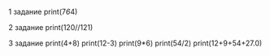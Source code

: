 1 задание
print(7*6*4)

2 задание
print(120//121)

3 задание
print(4+8)
print(12-3)
print(9*6)
print(54/2)
print(12+9+54+27.0)
